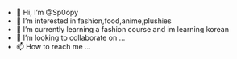 - 👋 Hi, I’m @Sp0opy
- 👀 I’m interested in fashion,food,anime,plushies
- 🌱 I’m currently learning a fashion course and im learning korean
- 💞️ I’m looking to collaborate on ...
- 📫 How to reach me ...

<!---
Sp0opy/Sp0opy is a ✨ special ✨ repository because its `README.md` (this file) appears on your GitHub profile.
You can click the Preview link to take a look at your changes.
--->
